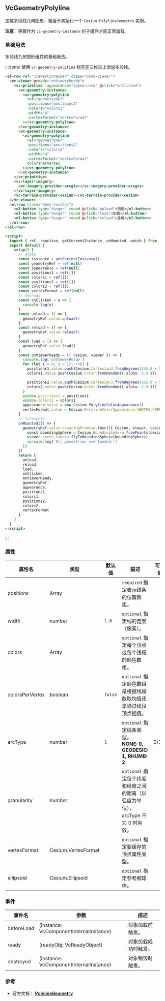 ## VcGeometryPolyline

加载多段线几何图形，相当于初始化一个 `Cesium.PolylineGeometry` 实例。

**注意**：需要作为 `vc-geometry-instance` 的子组件才能正常加载。

### 基础用法

多段线几何图形组件的基础用法。

:::demo 使用 `vc-geometry-polyline` 标签在三维球上添加多段线。

```html
<el-row ref="viewerContainer" class="demo-viewer">
  <vc-viewer @ready="onViewerReady">
    <vc-primitive :appearance="appearance" @click="onClicked">
      <vc-geometry-instance>
        <vc-geometry-polyline
          ref="geometryRef"
          :positions="positions1"
          :colors="colors1"
          :width="4"
          :vertexFormat="vertexFormat"
        ></vc-geometry-polyline>
      </vc-geometry-instance>
      <vc-geometry-instance>
        <vc-geometry-polyline
          ref="geometryRef"
          :positions="positions2"
          :colors="colors2"
          :width="4"
          :vertexFormat="vertexFormat"
          colorsPerVertex
        ></vc-geometry-polyline>
      </vc-geometry-instance>
    </vc-primitive>
    <vc-layer-imagery>
      <vc-imagery-provider-arcgis></vc-imagery-provider-arcgis>
    </vc-layer-imagery>
    <vc-terrain-provider-cesium></vc-terrain-provider-cesium>
  </vc-viewer>
  <el-row class="demo-toolbar">
    <el-button type="danger" round @click="unload">销毁</el-button>
    <el-button type="danger" round @click="load">加载</el-button>
    <el-button type="danger" round @click="reload">重载</el-button>
  </el-row>
</el-row>

<script>
  import { ref, reactive, getCurrentInstance, onMounted, watch } from 'vue'
  export default {
    setup() {
      // state
      const instance = getCurrentInstance()
      const geometryRef = ref(null)
      const appearance = ref(null)
      const positions1 = ref([])
      const colors1 = ref([])
      const positions2 = ref([])
      const colors2 = ref([])
      const vertexFormat = ref(null)
      // methods
      const onClicked = e => {
        console.log(e)
      }
      const unload = () => {
        geometryRef.value.unload()
      }
      const reload = () => {
        geometryRef.value.reload()
      }
      const load = () => {
        geometryRef.value.load()
      }
      const onViewerReady = ({ Cesium, viewer }) => {
        console.log('onViewerReady')
        for (let i = 0; i < 12; ++i) {
          positions1.value.push(Cesium.Cartesian3.fromDegrees(105.0 + 5 * i, 35.0))
          colors1.value.push(Cesium.Color.fromRandom({ alpha: 1.0 }))

          positions2.value.push(Cesium.Cartesian3.fromDegrees(105.0 + 5 * i, 30.0))
          colors2.value.push(Cesium.Color.fromRandom({ alpha: 1.0 }))
        }
        window.positions1 = positions1
        window.colors1 = colors1
        appearance.value = new Cesium.PolylineColorAppearance()
        vertexFormat.value = Cesium.PolylineColorAppearance.VERTEX_FORMAT
      }
      // lifecycle
      onMounted(() => {
        geometryRef.value.creatingPromise.then(({ Cesium, viewer, cesiumObject }) => {
          const boundingSphere = Cesium.BoundingSphere.fromPoints(cesiumObject._positions)
          viewer.scene.camera.flyToBoundingSphere(boundingSphere)
          console.log('All geometries are loaded.')
        })
      })
      return {
        unload,
        reload,
        load,
        onClicked,
        onViewerReady,
        geometryRef,
        appearance,
        positions1,
        colors1,
        positions2,
        colors2,
        vertexFormat
      }
    }
  }
</script>
```

:::

### 属性

| 属性名          | 类型    | 默认值  | 描述                                                                             | 可选值 |
| --------------- | ------- | ------- | -------------------------------------------------------------------------------- | ------ |
| positions       | Array   |         | `required` 指定表示线条的位置数组。                                              |
| width           | number  | `1.0`   | `optional` 指定线的宽度（像素）。                                                |
| colors          | Array   |         | `optional` 指定每个顶点或每个线段的颜色数组。                                    |
| colorsPerVertex | boolean | `false` | `optional` 指定颜色数组是根据线段数取均值还是通过线段顶点插值。                  |
| arcType         | number  | `1`     | `optional` 指定线条类型。 **NONE: 0, GEODESIC: 1, RHUMB: 2**                     | 0/1/2  |
| granularity     | number  |         | `optional` 指定每个纬度和经度之间的距离（以弧度为单位），arcType 不为 0 时有效。 |
| vertexFormat | Cesium.VertexFormat  |         | `optional` 指定要缓存的顶点属性类型。                                            |
| ellipsoid      | Cesium.Ellipsoid  |         | `optional` 指定参考椭球体。                                                      |        |

### 事件

| 事件名     | 参数                                    | 描述                 |
| ---------- | --------------------------------------- | -------------------- |
| beforeLoad | (instance: VcComponentInternalInstance) | 对象加载前触发。     |
| ready      | (readyObj: VcReadyObject)               | 对象加载成功时触发。 |
| destroyed  | (instance: VcComponentInternalInstance) | 对象销毁时触发。     |

### 参考

- 官方文档： **[PolylineGeometry](https://cesium.com/docs/cesiumjs-ref-doc/PolylineGeometry.html)**
